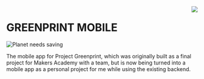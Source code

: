 <img src="./docs/_imgs/leaf.png" align="right" />

# GREENPRINT MOBILE

![Planet needs saving](https://img.shields.io/badge/planet-needs%20saving-green)

The mobile app for Project Greenprint, which was originally built as a final project for Makers Academy with a team, but is now being turned into a mobile app as a personal project for me while using the existing backend.